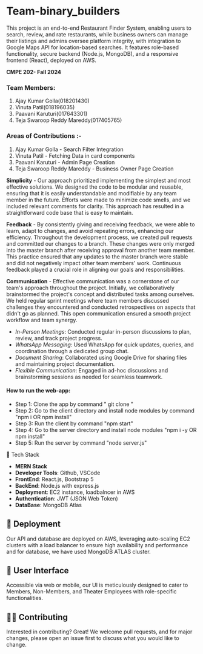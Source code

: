 
# Team-binary_builders
This project is an end-to-end Restaurant Finder System, enabling users to search, review, and rate restaurants, while business owners can manage their listings and admins oversee platform integrity, with integration to Google Maps API for location-based searches. It features role-based functionality, secure backend (Node.js, MongoDB), and a responsive frontend (React), deployed on AWS.

**CMPE 202- Fall 2024**

### Team Members:
1.  Ajay Kumar Golla(018201430) 
2.  Vinuta Patil(018196035)
3.  Paavani Karuturi(017643301) 
4.  Teja Swaroop Reddy Mareddy(017405765) 

### Areas of Contributions :-
1. Ajay Kumar Golla - Search Filter Integration
2. Vinuta Patil - Fetching Data in card components
3. Paavani Karuturi - Admin Page Creation
4. Teja Swaroop Reddy Mareddy - Business Owner Page Creation




**Simplicity** -
Our approach prioritized implementing the simplest and most effective solutions. We designed the code to be modular and reusable, ensuring that it is easily understandable and modifiable by any team member in the future. Efforts were made to minimize code smells, and we included relevant comments for clarity. This approach has resulted in a straightforward code base that is easy to maintain.

**Feedback** -
By consistently giving and receiving feedback, we were able to learn, adapt to changes, and avoid repeating errors, enhancing our efficiency. Throughout the development process, we created pull requests and committed our changes to a branch. These changes were only merged into the master branch after receiving approval from another team member. This practice ensured that any updates to the master branch were stable and did not negatively impact other team members' work. Continuous feedback played a crucial role in aligning our goals and responsibilities.

**Communication** -
Effective communication was a cornerstone of our team's approach throughout the project. Initially, we collaboratively brainstormed the project's concept and distributed tasks among ourselves. We held regular sprint meetings where team members discussed challenges they encountered and conducted retrospectives on aspects that didn't go as planned. This open communication ensured a smooth project workflow and team synergy.  

- *In-Person Meetings*: Conducted regular in-person discussions to plan, review, and track project progress.  
- *WhatsApp Messaging*: Used WhatsApp for quick updates, queries, and coordination through a dedicated group chat.  
- *Document Sharing*: Collaborated using Google Drive for sharing files and maintaining project documentation.  
- *Flexible Communication*: Engaged in ad-hoc discussions and brainstorming sessions as needed for seamless teamwork.

#### [](https://github.com/gopinathsjsu/teamproject-infinite-loop#how-to-run-the-web-app)How to run the web-app:

-   Step 1: Clone the app by command " git clone "
-  Step 2: Go to the client directory and install node modules by command "npm i OR npm install"
-   Step 3: Run the client by command "npm start"
-   Step 4: Go to the server directory and install node modules "npm i -y OR npm install"
-   Step 5: Run the server by command "node server.js"

 🌟 Tech Stack
- **MERN Stack**
- **Developer Tools**: Github, VSCode
- **FrontEnd**: React.js, Bootstrap 5
- **BackEnd**: Node.js with express.js
- **Deployment**: EC2 instance, loadbalncer in AWS
- **Authentication**: JWT (JSON Web Token)
- **DataBase**: MongoDB Atlas



## 🚀 Deployment

Our API and database are deployed on AWS, leveraging auto-scaling EC2 clusters with a load balancer to ensure high availability and performance and for database, we have used MongoDB ATLAS cluster.

## 📲 User Interface

Accessible via web or mobile, our UI is meticulously designed to cater to Members, Non-Members, and Theater Employees with role-specific functionalities.


## 🧑‍💻 Contributing

Interested in contributing? Great! We welcome pull requests, and for major changes, please open an issue first to discuss what you would like to change.


